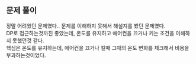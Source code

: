 ## 문제 풀이
정말 어려웠던 문제였다.. 문제를 이해하지 못해서 해설지를 봤던 문제였다.   
DP로 접근하는것까진 좋았는데, 온도를 유지하고 에어컨을 끄거나 키는 조건을 이해하지 못했던것 같다.   
핵심은 온도를 유지하는데, 에어컨을 끄거나 킬때 그때의 온도 변화를 체크해서 비용을 부과하는것이었다.